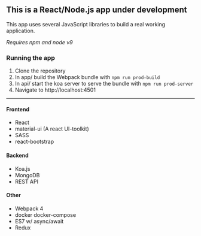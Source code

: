 ## This is a React/Node.js app under development

This app uses several JavaScript libraries to build a real working application.

*Requires npm and node v9*

### Running the app
1. Clone the repository
2. In app/ build the Webpack bundle with `npm run prod-build`
3. In api/ start the koa server to serve the bundle with `npm run prod-server`
4. Navigate to http://localhost:4501

-----
#### Frontend
* React
* material-ui (A react UI-toolkit)
* SASS
* react-bootstrap

#### Backend
* Koa.js
* MongoDB
* REST API

#### Other
* Webpack 4
* docker docker-compose
* ES7 w/ async/await
* Redux
